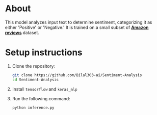 # About
This model analyzes input text to determine sentiment, categorizing it as either 'Positive' or 'Negative.' It is trained on a small subset of [**Amazon reviews**](https://www.kaggle.com/datasets/kritanjalijain/amazon-reviews) dataset.

# Setup instructions
1. Clone the repository:
   
   ```bash
   git clone https://github.com/Bilal303-ai/Sentiment-Analysis
   cd Sentiment-Analysis
   ```
3. Install `tensorflow` and `keras_nlp`

5. Run the following command:
   
   ```bash
   python inference.py
   ```
